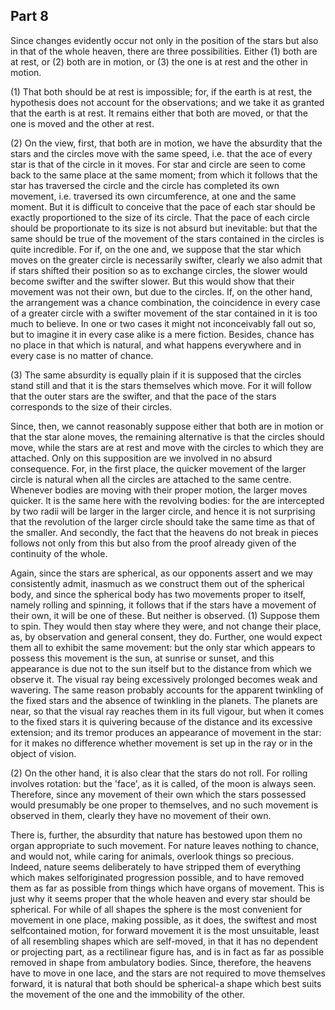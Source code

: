 ## Part 8

Since changes evidently occur not only in the position of the stars but also in that of the whole heaven, there are three possibilities.
Either (1) both are at rest, or (2) both are in motion, or (3) the one is at rest and the other in motion.

(1) That both should be at rest is impossible; for, if the earth is at rest, the hypothesis does not account for the observations; and we take it as granted that the earth is at rest.
It remains either that both are moved, or that the one is moved and the other at rest.

(2) On the view, first, that both are in motion, we have the absurdity that the stars and the circles move with the same speed, i.e.
that the ace of every star is that of the circle in it moves.
For star and circle are seen to come back to the same place at the same moment; from which it follows that the star has traversed the circle and the circle has completed its own movement, i.e.
traversed its own circumference, at one and the same moment.
But it is difficult to conceive that the pace of each star should be exactly proportioned to the size of its circle.
That the pace of each circle should be proportionate to its size is not absurd but inevitable: but that the same should be true of the movement of the stars contained in the circles is quite incredible.
For if, on the one and, we suppose that the star which moves on the greater circle is necessarily swifter, clearly we also admit that if stars shifted their position so as to exchange circles, the slower would become swifter and the swifter slower.
But this would show that their movement was not their own, but due to the circles.
If, on the other hand, the arrangement was a chance combination, the coincidence in every case of a greater circle with a swifter movement of the star contained in it is too much to believe.
In one or two cases it might not inconceivably fall out so, but to imagine it in every case alike is a mere fiction.
Besides, chance has no place in that which is natural, and what happens everywhere and in every case is no matter of chance.

(3) The same absurdity is equally plain if it is supposed that the circles stand still and that it is the stars themselves which move.
For it will follow that the outer stars are the swifter, and that the pace of the stars corresponds to the size of their circles.

Since, then, we cannot reasonably suppose either that both are in motion or that the star alone moves, the remaining alternative is that the circles should move, while the stars are at rest and move with the circles to which they are attached.
Only on this supposition are we involved in no absurd consequence.
For, in the first place, the quicker movement of the larger circle is natural when all the circles are attached to the same centre.
Whenever bodies are moving with their proper motion, the larger moves quicker.
It is the same here with the revolving bodies: for the are intercepted by two radii will be larger in the larger circle, and hence it is not surprising that the revolution of the larger circle should take the same time as that of the smaller.
And secondly, the fact that the heavens do not break in pieces follows not only from this but also from the proof already given of the continuity of the whole.

Again, since the stars are spherical, as our opponents assert and we may consistently admit, inasmuch as we construct them out of the spherical body, and since the spherical body has two movements proper to itself, namely rolling and spinning, it follows that if the stars have a movement of their own, it will be one of these.
But neither is observed.
(1) Suppose them to spin.
They would then stay where they were, and not change their place, as, by observation and general consent, they do.
Further, one would expect them all to exhibit the same movement: but the only star which appears to possess this movement is the sun, at sunrise or sunset, and this appearance is due not to the sun itself but to the distance from which we observe it.
The visual ray being excessively prolonged becomes weak and wavering.
The same reason probably accounts for the apparent twinkling of the fixed stars and the absence of twinkling in the planets.
The planets are near, so that the visual ray reaches them in its full vigour, but when it comes to the fixed stars it is quivering because of the distance and its excessive extension; and its tremor produces an appearance of movement in the star: for it makes no difference whether movement is set up in the ray or in the object of vision.

(2) On the other hand, it is also clear that the stars do not roll.
For rolling involves rotation: but the 'face', as it is called, of the moon is always seen.
Therefore, since any movement of their own which the stars possessed would presumably be one proper to themselves, and no such movement is observed in them, clearly they have no movement of their own.

There is, further, the absurdity that nature has bestowed upon them no organ appropriate to such movement.
For nature leaves nothing to chance, and would not, while caring for animals, overlook things so precious.
Indeed, nature seems deliberately to have stripped them of everything which makes selforiginated progression possible, and to have removed them as far as possible from things which have organs of movement.
This is just why it seems proper that the whole heaven and every star should be spherical.
For while of all shapes the sphere is the most convenient for movement in one place, making possible, as it does, the swiftest and most selfcontained motion, for forward movement it is the most unsuitable, least of all resembling shapes which are self-moved, in that it has no dependent or projecting part, as a rectilinear figure has, and is in fact as far as possible removed in shape from ambulatory bodies.
Since, therefore, the heavens have to move in one lace, and the stars are not required to move themselves forward, it is natural that both should be spherical-a shape which best suits the movement of the one and the immobility of the other.

